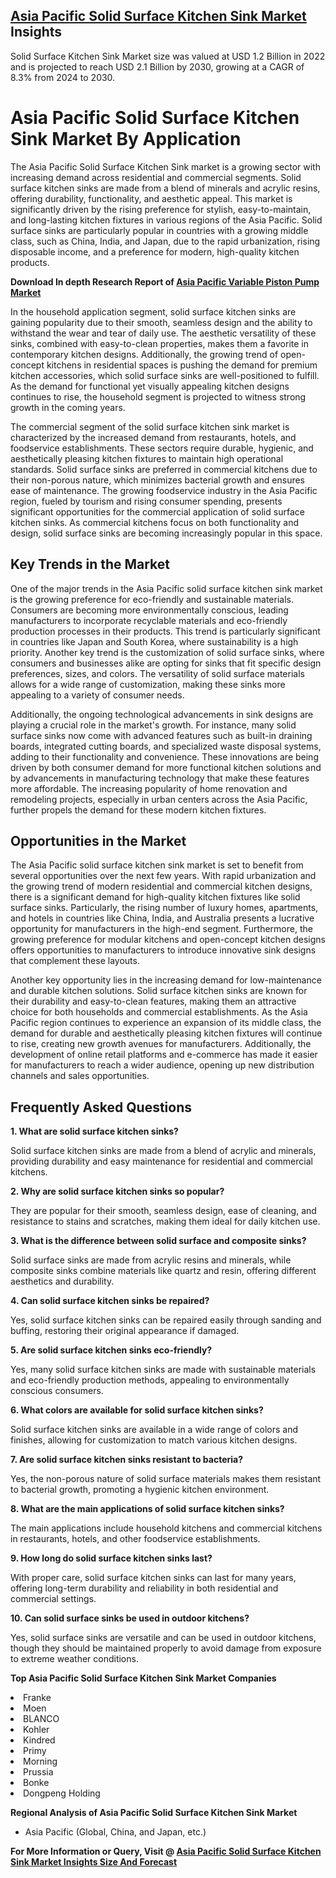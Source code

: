 <h2><a href="https://www.verifiedmarketreports.com/download-sample/?rid=284712&amp;utm_source=Github-Feb&amp;utm_medium=225" target="_blank">Asia Pacific Solid Surface Kitchen Sink Market</a> Insights</h2><p>Solid Surface Kitchen Sink Market size was valued at USD 1.2 Billion in 2022 and is projected to reach USD 2.1 Billion by 2030, growing at a CAGR of 8.3% from 2024 to 2030.</p><p><h1>Asia Pacific Solid Surface Kitchen Sink Market By Application</h1> <p>The Asia Pacific Solid Surface Kitchen Sink market is a growing sector with increasing demand across residential and commercial segments. Solid surface kitchen sinks are made from a blend of minerals and acrylic resins, offering durability, functionality, and aesthetic appeal. This market is significantly driven by the rising preference for stylish, easy-to-maintain, and long-lasting kitchen fixtures in various regions of the Asia Pacific. Solid surface sinks are particularly popular in countries with a growing middle class, such as China, India, and Japan, due to the rapid urbanization, rising disposable income, and a preference for modern, high-quality kitchen products. <p><strong>Download In depth Research Report of <a href="https://www.verifiedmarketreports.com/download-sample/?rid=236118&amp;utm_source=Pulse-Dec&amp;utm_medium=225" target="_blank">Asia Pacific Variable Piston Pump Market</a></strong></p> <p>In the household application segment, solid surface kitchen sinks are gaining popularity due to their smooth, seamless design and the ability to withstand the wear and tear of daily use. The aesthetic versatility of these sinks, combined with easy-to-clean properties, makes them a favorite in contemporary kitchen designs. Additionally, the growing trend of open-concept kitchens in residential spaces is pushing the demand for premium kitchen accessories, which solid surface sinks are well-positioned to fulfill. As the demand for functional yet visually appealing kitchen designs continues to rise, the household segment is projected to witness strong growth in the coming years. <p>The commercial segment of the solid surface kitchen sink market is characterized by the increased demand from restaurants, hotels, and foodservice establishments. These sectors require durable, hygienic, and aesthetically pleasing kitchen fixtures to maintain high operational standards. Solid surface sinks are preferred in commercial kitchens due to their non-porous nature, which minimizes bacterial growth and ensures ease of maintenance. The growing foodservice industry in the Asia Pacific region, fueled by tourism and rising consumer spending, presents significant opportunities for the commercial application of solid surface kitchen sinks. As commercial kitchens focus on both functionality and design, solid surface sinks are becoming increasingly popular in this space. <h2>Key Trends in the Market</h2> <p>One of the major trends in the Asia Pacific solid surface kitchen sink market is the growing preference for eco-friendly and sustainable materials. Consumers are becoming more environmentally conscious, leading manufacturers to incorporate recyclable materials and eco-friendly production processes in their products. This trend is particularly significant in countries like Japan and South Korea, where sustainability is a high priority. Another key trend is the customization of solid surface sinks, where consumers and businesses alike are opting for sinks that fit specific design preferences, sizes, and colors. The versatility of solid surface materials allows for a wide range of customization, making these sinks more appealing to a variety of consumer needs. <p>Additionally, the ongoing technological advancements in sink designs are playing a crucial role in the market's growth. For instance, many solid surface sinks now come with advanced features such as built-in draining boards, integrated cutting boards, and specialized waste disposal systems, adding to their functionality and convenience. These innovations are being driven by both consumer demand for more functional kitchen solutions and by advancements in manufacturing technology that make these features more affordable. The increasing popularity of home renovation and remodeling projects, especially in urban centers across the Asia Pacific, further propels the demand for these modern kitchen fixtures. <h2>Opportunities in the Market</h2> <p>The Asia Pacific solid surface kitchen sink market is set to benefit from several opportunities over the next few years. With rapid urbanization and the growing trend of modern residential and commercial kitchen designs, there is a significant demand for high-quality kitchen fixtures like solid surface sinks. Particularly, the rising number of luxury homes, apartments, and hotels in countries like China, India, and Australia presents a lucrative opportunity for manufacturers in the high-end segment. Furthermore, the growing preference for modular kitchens and open-concept kitchen designs offers opportunities to manufacturers to introduce innovative sink designs that complement these layouts. <p>Another key opportunity lies in the increasing demand for low-maintenance and durable kitchen solutions. Solid surface kitchen sinks are known for their durability and easy-to-clean features, making them an attractive choice for both households and commercial establishments. As the Asia Pacific region continues to experience an expansion of its middle class, the demand for durable and aesthetically pleasing kitchen fixtures will continue to rise, creating new growth avenues for manufacturers. Additionally, the development of online retail platforms and e-commerce has made it easier for manufacturers to reach a wider audience, opening up new distribution channels and sales opportunities. <h2>Frequently Asked Questions</h2> <p><strong>1. What are solid surface kitchen sinks?</strong></p> <p>Solid surface kitchen sinks are made from a blend of acrylic and minerals, providing durability and easy maintenance for residential and commercial kitchens.</p> <p><strong>2. Why are solid surface kitchen sinks so popular?</strong></p> <p>They are popular for their smooth, seamless design, ease of cleaning, and resistance to stains and scratches, making them ideal for daily kitchen use.</p> <p><strong>3. What is the difference between solid surface and composite sinks?</strong></p> <p>Solid surface sinks are made from acrylic resins and minerals, while composite sinks combine materials like quartz and resin, offering different aesthetics and durability.</p> <p><strong>4. Can solid surface kitchen sinks be repaired?</strong></p> <p>Yes, solid surface kitchen sinks can be repaired easily through sanding and buffing, restoring their original appearance if damaged.</p> <p><strong>5. Are solid surface kitchen sinks eco-friendly?</strong></p> <p>Yes, many solid surface kitchen sinks are made with sustainable materials and eco-friendly production methods, appealing to environmentally conscious consumers.</p> <p><strong>6. What colors are available for solid surface kitchen sinks?</strong></p> <p>Solid surface kitchen sinks are available in a wide range of colors and finishes, allowing for customization to match various kitchen designs.</p> <p><strong>7. Are solid surface kitchen sinks resistant to bacteria?</strong></p> <p>Yes, the non-porous nature of solid surface materials makes them resistant to bacterial growth, promoting a hygienic kitchen environment.</p> <p><strong>8. What are the main applications of solid surface kitchen sinks?</strong></p> <p>The main applications include household kitchens and commercial kitchens in restaurants, hotels, and other foodservice establishments.</p> <p><strong>9. How long do solid surface kitchen sinks last?</strong></p> <p>With proper care, solid surface kitchen sinks can last for many years, offering long-term durability and reliability in both residential and commercial settings.</p> <p><strong>10. Can solid surface sinks be used in outdoor kitchens?</strong></p> <p>Yes, solid surface sinks are versatile and can be used in outdoor kitchens, though they should be maintained properly to avoid damage from exposure to extreme weather conditions.</p> </p><p><strong>Top Asia Pacific Solid Surface Kitchen Sink Market Companies</strong></p><div data-test-id=""><p><li>Franke</li><li> Moen</li><li> BLANCO</li><li> Kohler</li><li> Kindred</li><li> Primy</li><li> Morning</li><li> Prussia</li><li> Bonke</li><li> Dongpeng Holding</li></p><div><strong>Regional Analysis of&nbsp;Asia Pacific Solid Surface Kitchen Sink Market</strong></div><ul><li dir="ltr"><p dir="ltr">Asia Pacific (Global, China, and Japan, etc.)</p></li></ul><p><strong>For More Information or Query, Visit @&nbsp;</strong><strong><a href="https://www.verifiedmarketreports.com/product/solid-surface-kitchen-sink-market/?utm_source=Github-Feb&amp;utm_medium=225" target="_blank">Asia Pacific Solid Surface Kitchen Sink Market Insights Size And Forecast</a></strong></p></div><h2>&nbsp;</h2><div data-test-id="">&nbsp;</div>
